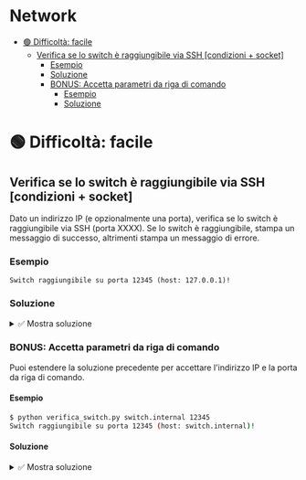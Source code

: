 <!-- omit from toc -->
# Network

- [🟢 Difficoltà: facile](#-difficoltà-facile)
  - [Verifica se lo switch è raggiungibile via SSH \[condizioni + socket\]](#verifica-se-lo-switch-è-raggiungibile-via-ssh-condizioni--socket)
    - [Esempio](#esempio)
    - [Soluzione](#soluzione)
    - [BONUS: Accetta parametri da riga di comando](#bonus-accetta-parametri-da-riga-di-comando)
      - [Esempio](#esempio-1)
      - [Soluzione](#soluzione-1)

# 🟢 Difficoltà: facile

## Verifica se lo switch è raggiungibile via SSH [condizioni + socket]

Dato un indirizzo IP (e opzionalmente una porta), verifica se lo switch è raggiungibile via SSH (porta XXXX). Se lo switch è raggiungibile, stampa un messaggio di successo, altrimenti stampa un messaggio di errore.

### Esempio

```text
Switch raggiungibile su porta 12345 (host: 127.0.0.1)!
```

### Soluzione

<details>
<summary>✅ Mostra soluzione</summary>

```python
import socket

def verifica_ssh(host, porta=22, timeout=5):
    """
    Verifica se un host è raggiungibile sulla porta SSH specificata.
    
    Args:
        host (str): Indirizzo IP o hostname
        porta (int): Porta SSH (default: 22)
        timeout (int): Timeout in secondi (default: 5)
    
    Returns:
        bool: True se raggiungibile, False altrimenti
    """
    try:
        # Crea un socket TCP
        sock = socket.socket(socket.AF_INET, socket.SOCK_STREAM)
        sock.settimeout(timeout)
        
        # Tenta la connessione
        risultato = sock.connect_ex((host, porta))
        sock.close()
        
        # Se risultato è 0, la connessione è riuscita
        return risultato == 0
        
    except socket.gaierror:
        # Errore di risoluzione del nome
        return False
    except Exception:
        # Altri errori di rete
        return False

def main():
    # Esempi di utilizzo
    host = "127.0.0.1"
    porta = 12345
    
    # Verifica raggiungibilità
    if verifica_ssh(host, porta):
        print(f"Switch raggiungibile su porta {porta} (host: {host})!")
    else:
        print(f"Switch NON raggiungibile su porta {porta} (host: {host})")

if __name__ == "__main__":
    main()
```

</details>

### BONUS: Accetta parametri da riga di comando

Puoi estendere la soluzione precedente per accettare l'indirizzo IP e la porta da riga di comando.

#### Esempio

```bash
$ python verifica_switch.py switch.internal 12345
Switch raggiungibile su porta 12345 (host: switch.internal)!
```

#### Soluzione

<details>
<summary>✅ Mostra soluzione</summary>

```python
import argparse
import socket

def verifica_ssh(host, porta=22, timeout=5):
    """
    Verifica se un host è raggiungibile sulla porta SSH specificata.
    
    Args:
        host (str): Indirizzo IP o hostname
        porta (int): Porta SSH (default: 22)
        timeout (int): Timeout in secondi (default: 5)
    
    Returns:
        bool: True se raggiungibile, False altrimenti
    """
    try:
        # Crea un socket TCP
        sock = socket.socket(socket.AF_INET, socket.SOCK_STREAM)
        sock.settimeout(timeout)
        
        # Tenta la connessione
        risultato = sock.connect_ex((host, porta))
        sock.close()
        
        # Se risultato è 0, la connessione è riuscita
        return risultato == 0
        
    except socket.gaierror:
        # Errore di risoluzione del nome
        return False
    except Exception:
        # Altri errori di rete
        return False

def main():
    parser = argparse.ArgumentParser(
        description="Verifica se uno switch è raggiungibile via SSH.",
        epilog="Esempio: python verifica_switch.py switch.internal 12345",
    )
    parser.add_argument("host", help="Indirizzo IP o hostname dello switch")
    parser.add_argument("porta", type=int, nargs="?", default=22, help="Porta SSH (default: 22)")

    args = parser.parse_args()

    host = args.host
    porta = args.porta  
    
    # Verifica raggiungibilità
    if verifica_ssh(host, porta):
        print(f"Switch raggiungibile su porta {porta} (host: {host})!")
    else:
        print(f"Switch NON raggiungibile su porta {porta} (host: {host})")

if __name__ == "__main__":
    main()
```
